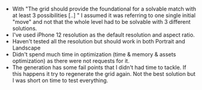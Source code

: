 - With "The grid should provide the foundational for a solvable match with at least 3 possibilities [..] " 
	I assumed it was referring to one single initial "move" and not that the whole level had to be solvable with 3 different solutions.
- I've used iPhone 12 resolution as the default resolution and aspect ratio.
- Haven't tested all the resolution but should work in both Portrait and Landscape
- Didn't spend much time in optimization (time & memory & assets optimization) as there were not requests for it.
- The generation has some fail points that I didn't had time to tackle. If this happens it try to regenerate the grid again. Not the best solution but I was short on time to test everything.
